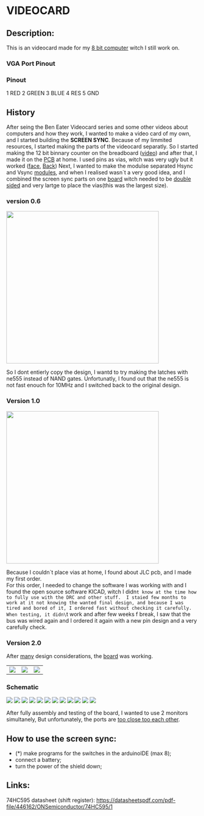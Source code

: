 # VIDEOCARD

## Description:
This is an videocard made for my [8 bit computer]() witch I still work on. 



### VGA Port Pinout



### Pinout
1 RED
2 GREEN
3 BLUE
4 RES
5 GND





## History
After seing the Ben Eater Videocard series and some other videos about computers and how they work, I wanted to make a video card of my own, and I started building the <b> SCREEN SYNC</b>. Because of my limmited resources, I started making the parts of the videocard separatly. So I started making the 12 bit binnary counter on the breadboard ([video](https://github.com/Tonikiller10000/VIDEOCARD/blob/main/VIDEOCARD_Pictures/V0.2/ard_clk.mp4)) and after that, I made it on the [PCB](https://github.com/Tonikiller10000/VIDEOCARD/blob/main/VIDEOCARD_Pictures/V0.2/t1.jpeg) at home. I used pins as vias, witch was very ugly but it worked ([face](https://github.com/Tonikiller10000/VIDEOCARD/blob/main/VIDEOCARD_Pictures/V0.2/t3.jpeg), [Back](https://github.com/Tonikiller10000/VIDEOCARD/blob/main/VIDEOCARD_Pictures/V0.2/t2.jpeg))
Next, I wanted to make the modulse separated Hsync and Vsync [modules](https://github.com/Tonikiller10000/VIDEOCARD/blob/main/VIDEOCARD_Pictures/V0.3/t1.jpg), 
and when I realised wasn\`t a very good idea, and I combined the screen sync parts on one [board](https://github.com/Tonikiller10000/VIDEOCARD/blob/main/VIDEOCARD_Pictures/V0.6/s2.jpg) witch needed to be [double sided](https://github.com/Tonikiller10000/VIDEOCARD/blob/main/VIDEOCARD_Pictures/V0.7/t2.jpg) and very lartge to place the vias(this was the largest size). 

### version 0.6
<img src="https://github.com/Tonikiller10000/VIDEOCARD/blob/main/VIDEOCARD_Pictures/V0.6/ss.jpg " height = 400 >

So I dont entierly copy the design, I wantd to try making the latches with ne555 instead of NAND gates. Unfortunatly, I found out that the ne555 is not fast enouch for 10MHz and I switched back to the original design. 

### Version 1.0
<img src="https://github.com/Tonikiller10000/VIDEOCARD/blob/main/VIDEOCARD_Pictures/V1.0/t2.jpg" height = 400 >

Because I couldn\`t place vias at home, I found about JLC pcb, and I made my first order.    
For this order, I needed to change the software I was working with and I found the open source software KICAD, witch I didn`t know at the time how to fully use with the DRC and other stuff. 
I staied few months to work at it not knowing the wanted final design, and because I was tired and bored of it, I ordered fast without checking it carefully.
When testing, it didn\`t work and after few weeks f break, I saw that the bus was wired again and I ordered it again with a new pin design and a very carefully check.

### Version 2.0
After [many](https://github.com/Tonikiller10000/VIDEOCARD/blob/main/VIDEOCARD_Pictures/General/try.png) design considerations, the [board](https://github.com/Tonikiller10000/VIDEOCARD/blob/main/VIDEOCARD_Pictures/V2.0/r8.png) was working.

<table>
  <tr>
    <td><img src="https://github.com/Tonikiller10000/VIDEOCARD/blob/main/VIDEOCARD_Pictures/V2.0/p.png"></td>
    <td><img src="https://github.com/Tonikiller10000/VIDEOCARD/blob/main/VIDEOCARD_Pictures/V2.0/r5.jpg"></td>
    <td><img src="https://github.com/Tonikiller10000/VIDEOCARD/blob/main/VIDEOCARD_Pictures/V2.0/r7.png"></td>
  </tr>
</table>

### Schematic
<img src="https://github.com/Tonikiller10000/VIDEOCARD/blob/main/VIDEOCARD_Pictures/V2.0/s1.png">

<img src="https://github.com/Tonikiller10000/VIDEOCARD/blob/main/VIDEOCARD_Pictures/General/8clo.png">
<img src="https://github.com/Tonikiller10000/VIDEOCARD/blob/main/VIDEOCARD_Pictures/General/ana.png">
<img src="https://github.com/Tonikiller10000/VIDEOCARD/blob/main/VIDEOCARD_Pictures/General/bird.png">
<img src="https://github.com/Tonikiller10000/VIDEOCARD/blob/main/VIDEOCARD_Pictures/General/e1.png">
<img src="https://github.com/Tonikiller10000/VIDEOCARD/blob/main/VIDEOCARD_Pictures/General/e2.png">
<img src="https://github.com/Tonikiller10000/VIDEOCARD/blob/main/VIDEOCARD_Pictures/General/port.png">
<img src="https://github.com/Tonikiller10000/VIDEOCARD/blob/main/VIDEOCARD_Pictures/General/res.png">
<img src="https://github.com/Tonikiller10000/VIDEOCARD/blob/main/VIDEOCARD_Pictures/General/rez.png">
<img src="https://github.com/Tonikiller10000/VIDEOCARD/blob/main/VIDEOCARD_Pictures/General/rez2.png">
<img src="https://github.com/Tonikiller10000/VIDEOCARD/blob/main/VIDEOCARD_Pictures/General/screen.png">
<img src="https://github.com/Tonikiller10000/VIDEOCARD/blob/main/VIDEOCARD_Pictures/General/vvv.png">





After fully assembly and testing of the board, I wanted to use 2 monitors simultanely, But unfortunately, the ports are [too close too each other](https://github.com/Tonikiller10000/VIDEOCARD/blob/main/VIDEOCARD_Pictures/V2.0/r4.jpg).



## How to use the screen sync:
- (*) make programs for the switches in the arduinoIDE (max 8);
- connect a battery;
- turn the power of the shield down;


## Links:
74HC595 datasheet (shift register): https://datasheetspdf.com/pdf-file/446162/ONSemiconductor/74HC595/1



